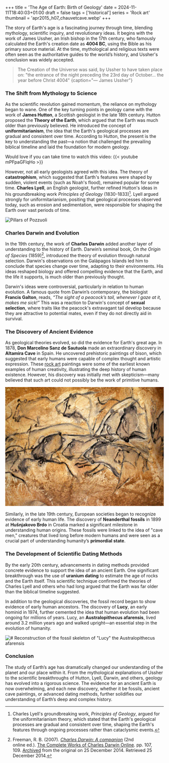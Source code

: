 +++
title = 'The Age of Earth: Birth of Geology'
date = 2024-11-11T18:40:03+01:00
draft = false
tags = ['historical']
series = 'Rock art'
thumbnail = 'apr2015_h07_chauvetcave.webp'
+++

The story of Earth's age is a fascinating journey through time, blending mythology, scientific inquiry, and revolutionary ideas. It begins with the work of James Ussher, an Irish bishop in the 17th century, who famously calculated the Earth's creation date as **4004 BC**, using the Bible as his primary source material. At the time, mythological and religious texts were often seen as the authoritative guides to the world’s history, and Ussher's conclusion was widely accepted.

> The Creation of the Universe was said, by Ussher to have taken place on: "the entrance of the night preceding the 23rd day of October... the year before Christ 4004"
{caption="— James Ussher"}

### The Shift from Mythology to Science

As the scientific revolution gained momentum, the reliance on mythology began to wane. One of the key turning points in geology came with the work of **James Hutton**, a Scottish geologist in the late 18th century. Hutton proposed the **Theory of the Earth**, which argued that the Earth was much older than previously believed. He introduced the concept of **uniformitarianism**, the idea that the Earth's geological processes are gradual and consistent over time. According to Hutton, the present is the key to understanding the past—a notion that challenged the prevailing biblical timeline and laid the foundation for modern geology.

Would love if you can take time to watch this video:
{{< youtube mPFpaGFlqHo >}}

However, not all early geologists agreed with this idea. The theory of **catastrophism**, which suggested that Earth's features were shaped by sudden, violent events (such as Noah's flood), remained popular for some time. **Charles Lyell**, an English geologist, further refined Hutton's ideas in his groundbreaking work _Principles of Geology_ (1830-1833)[^1]. Lyell argued strongly for uniformitarianism, positing that geological processes observed today, such as erosion and sedimentation, were responsible for shaping the Earth over vast periods of time.

![Pillars of Pozzuoli](https://upload.wikimedia.org/wikipedia/commons/thumb/9/9e/Charles_Lyell_-_Pillars_of_Pozzuoli.jpg/330px-Charles_Lyell_-_Pillars_of_Pozzuoli.jpg "Pillars of Pozzuoli")

### Charles Darwin and Evolution

In the 19th century, the work of **Charles Darwin** added another layer of understanding to the history of Earth. Darwin’s seminal book, _On the Origin of Species_ (1859)[^2], introduced the theory of evolution through natural selection. Darwin's observations on the Galápagos Islands led him to conclude that species change over time, adapting to their environments. His ideas reshaped biology and offered compelling evidence that the Earth, and the life it supports, is much older than previously thought.

Darwin's ideas were controversial, particularly in relation to human evolution. A famous quote from Darwin’s contemporary, the biologist **Francis Galton**, reads, _“The sight of a peacock’s tail, whenever I gaze at it, makes me sick!”_ This was a reaction to Darwin's concept of **sexual selection**, where traits like the peacock's extravagant tail develop because they are attractive to potential mates, even if they do not directly aid in survival.

### The Discovery of Ancient Evidence

As geological theories evolved, so did the evidence for Earth's great age. In 1878, **Don Marcelino Sanz de Sautuola** made an extraordinary discovery in **Altamira Cave** in Spain. He uncovered prehistoric paintings of bison, which suggested that early humans were capable of complex thought and artistic expression. These [rock art](/posts/south-african-rock-art) paintings were some of the earliest known examples of human creativity, illustrating the deep history of human existence. However, his discovery was initially met with skepticism—many believed that such art could not possibly be the work of primitive humans.

![chauvet cave](apr2015_h07_chauvetcave.webp "chauvet cave")

Similarly, in the late 19th century, European societies began to recognize evidence of early human life. The discovery of **Neanderthal fossils** in 1899 at **Hušnjakovo Brdo** in Croatia marked a significant milestone in understanding human origins. These fossils were linked to the idea of "cave men," creatures that lived long before modern humans and were seen as a crucial part of understanding humanity’s **primordial state**.

### The Development of Scientific Dating Methods

By the early 20th century, advancements in dating methods provided concrete evidence to support the idea of an ancient Earth. One significant breakthrough was the use of **uranium dating** to estimate the age of rocks and the Earth itself. This scientific technique confirmed the theories of Charles Lyell and others who had long argued that the Earth was far older than the biblical timeline suggested.

In addition to the geological discoveries, the fossil record began to show evidence of early human ancestors. The discovery of **Lucy**, an early hominid in 1974, further cemented the idea that human evolution had been ongoing for millions of years. Lucy, an **Australopithecus afarensis**, lived around 3.2 million years ago and walked upright—an essential step in the evolution of humanity.

![# Reconstruction of the fossil skeleton of "Lucy" the Australopithecus afarensis](https://upload.wikimedia.org/wikipedia/commons/thumb/e/e0/Reconstruction_of_the_fossil_skeleton_of_%22Lucy%22_the_Australopithecus_afarensis.jpg/220px-Reconstruction_of_the_fossil_skeleton_of_%22Lucy%22_the_Australopithecus_afarensis.jpg "Australopithecus")
### Conclusion

The study of Earth’s age has dramatically changed our understanding of the planet and our place within it. From the mythological explanations of Ussher to the scientific breakthroughs of Hutton, Lyell, Darwin, and others, geology has evolved into a rigorous science. The evidence for an ancient Earth is now overwhelming, and each new discovery, whether it be fossils, ancient cave paintings, or advanced dating methods, further solidifies our understanding of Earth’s deep and complex history.

[^1]: Charles Lyell's groundbreaking work, *Principles of Geology*, argued for the uniformitarianism theory, which stated that the Earth's geological processes are gradual and consistent over time, shaping the Earth's features through ongoing processes rather than cataclysmic events.
[^2]: Freeman, R. B. (2007). [_Charles Darwin: A companion_](http://darwin-online.org.uk/content/frameset?itemID=A27b&viewtype=text&pageseq=114) (2nd online ed.). [The Complete Works of Charles Darwin Online](https://en.wikipedia.org/wiki/The_Complete_Works_of_Charles_Darwin_Online "The Complete Works of Charles Darwin Online"). pp. 107, 109. [Archived](https://web.archive.org/web/20141225163344/http://darwin-online.org.uk/content/frameset?itemID=A27b&viewtype=text&pageseq=114) from the original on 25 December 2014. Retrieved 25 December 2014.

